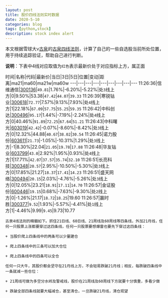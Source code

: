 ```yaml
---
layout: post
title: 股价四线法则实时数据
date: 2020-5-10
categories: blog
tags: [python,stock]
description: stock index alert
---
```



本文根据雪球大v[古泉](https://xueqiu.com/u/7148646888)的[古泉四线法则](https://xueqiu.com/7148646888/130498192)，计算了自己的一些自选股当前所处位置，用于持续追踪验证，帮助自己进行判断。

**说明**：下表中4线对应取值为`红色`表示最新价处于对应指标上方，属正面

时间|名称|代码|最新价|当日|3日|5日|位置|变动|距离|ma21|ma60|ma21w|ma60w
---|---|---|---|---|---|---|---|---
11:26:36|信维通信|[300136](https://xueqiu.com/S/SZ300136)|`49.81`|1.76%|-6.20%|-5.22%|处`3`线上方|0|9.50%|53.38|`47.42`|`44.07`|`39.33`
11:26:39|寒锐钴业|[300618](https://xueqiu.com/S/SZ300618)|`72.77`|7.57%|9.13%|7.93%|处`4`线上方|1|22.18%|`67.09`|`57.75`|`55.25`|`59.35`
11:26:42|中科创达|[300496](https://xueqiu.com/S/SZ300496)|`95.17`|1.44%|-7.19%|-2.24%|处`4`线上方|0|40.46%|`91.89`|`72.25`|`67.64`|`51.21`
11:26:43|中科曙光|[603019](https://xueqiu.com/S/SH603019)|`42.42`|-0.07%|-8.60%|-8.42%|处`3`线上方|0|12.32%|44.88|`40.67`|`38.02`|`30.54`
11:26:45|诺力股份|[603611](https://xueqiu.com/S/SH603611)|`21.73`|-1.05%|-10.31%|1.29%|处`3`线上方|-1|8.30%|22.04|`21.05`|`19.78`|`17.88`
11:26:48|华友钴业|[603799](https://xueqiu.com/S/SH603799)|`43.0`|2.92%|1.95%|0.93%|处`4`线上方|1|17.71%|`42.07`|`37.57`|`35.74`|`32.10`
11:26:51|长亮科技|[300348](https://xueqiu.com/S/SZ300348)|`20.57`|2.95%|-10.50%|-5.30%|处`3`线上方|0|17.85%|21.27|`18.37`|`17.41`|`14.23`
11:26:51|盛天网络|[300494](https://xueqiu.com/S/SZ300494)|`20.15`|2.03%|-4.76%|-5.26%|处`3`线上方|0|12.05%|23.21|`18.91`|`17.11`|`14.70`
11:26:57|金证股份|[600446](https://xueqiu.com/S/SH600446)|`19.15`|0.68%|-7.63%|-9.30%|处`2`线上方|0|-1.26%|21.17|`18.72`|`18.25`|19.60
11:26:57|赢时胜|[300377](https://xueqiu.com/S/SZ300377)|`9.52`|1.93%|-5.57%|-4.41%|处`1`线上方|1|-4.46%|9.99|`9.45`|9.73|10.77

```
古泉4线法则的精髓如下。抓住21日线、60日线、21周线及60周线等四条线，外加21月线，任何一只股票上涨都要穿过这四条线，任何一只股票要想爆雷也要先下穿过这四条线：

+ 当股价爬上四条线中的两条可以少量建仓

+ 爬上四条线中的三条可以加大仓位

+ 爬上四条线中的四条可以全仓

任何一只大牛，其股价都会坚守在21月线上方，不会轻易跌破21月线；相反，每跌破四条线中一条就减一些仓位：

+ 21周线可做为多空分水岭及警戒线，股价在21周线及60周线下方就要十分慎重，多看少做

+ 跌破全部四条线就要大幅减仓，甚至清仓，一旦跌破21月线，清仓观望
```